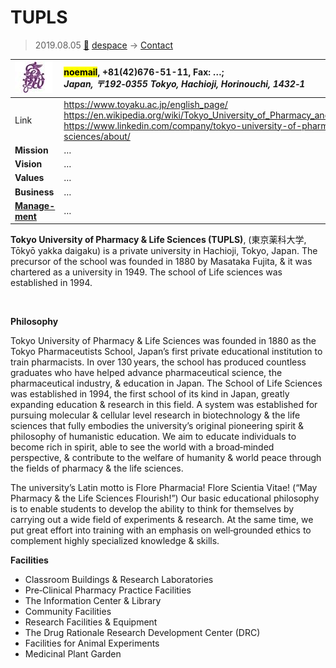 # TUPLS
> 2019.08.05 [🚀](../index/index.md) [despace](index.md) → [Contact](contact.md)

|[![](f/contact/t/tupls_logo1_thumb.jpg)](f/contact/t/tupls_logo1.png)|<mark>noemail</mark>, +81(42)676-51-11, Fax: …;<br> *Japan, 〒192‑0355 Tokyo, Hachioji, Horinouchi, 1432‑1*|
|:--|:--|
|Link|<https://www.toyaku.ac.jp/english_page/><br> <https://en.wikipedia.org/wiki/Tokyo_University_of_Pharmacy_and_Life_Sciences><br> <https://www.linkedin.com/company/tokyo-university-of-pharmacy-and-life-sciences/about/>|
|**Mission**|…|
|**Vision**|…|
|**Values**|…|
|**Business**|…|
|**[Manage-<br>ment](mgmt.md)**|…|

**Tokyo University of Pharmacy & Life Sciences (TUPLS)**, (東京薬科大学, Tōkyō yakka daigaku) is a private university in Hachioji, Tokyo, Japan. The precursor of the school was founded in 1880 by Masataka Fujita, & it was chartered as a university in 1949. The school of Life sciences was established in 1994.



<p style="page-break-after:always"> </p>

**Philosophy**

Tokyo University of Pharmacy & Life Sciences was founded in 1880 as the Tokyo Pharmaceutists School, Japan’s first private educational institution to train pharmacists. In over 130 years, the school has produced countless graduates who have helped advance pharmaceutical science, the pharmaceutical industry, & education in Japan. The School of Life Sciences was established in 1994, the first school of its kind in Japan, greatly expanding education & research in this field. A system was established for pursuing molecular & cellular level research in biotechnology & the life sciences that fully embodies the university’s original pioneering spirit & philosophy of humanistic education. We aim to educate individuals to become rich in spirit, able to see the world with a broad‑minded perspective, & contribute to the welfare of humanity & world peace through the fields of pharmacy & the life sciences.

The university’s Latin motto is Flore Pharmacia! Flore Scientia Vitae! (“May Pharmacy & the Life Sciences Flourish!”) Our basic educational philosophy is to enable students to develop the ability to think for themselves by carrying out a wide field of experiments & research. At the same time, we put great effort into training with an emphasis on well‑grounded ethics to complement highly specialized knowledge & skills.

**Facilities**

   - Classroom Buildings & Research Laboratories
   - Pre‑Clinical Pharmacy Practice Facilities
   - The Information Center & Library
   - Community Facilities
   - Research Facilities & Equipment
   - The Drug Rationale Research Development Center (DRC)
   - Facilities for Animal Experiments
   - Medicinal Plant Garden
